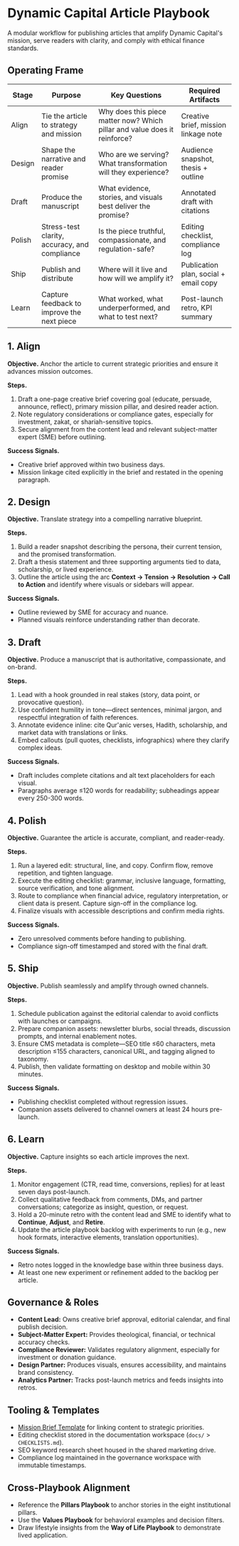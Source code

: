 # Dynamic Capital Article Playbook

A modular workflow for publishing articles that amplify Dynamic Capital's
mission, serve readers with clarity, and comply with ethical finance standards.

## Operating Frame

| Stage  | Purpose                                       | Key Questions                                                             | Required Artifacts                    |
| ------ | --------------------------------------------- | ------------------------------------------------------------------------- | ------------------------------------- |
| Align  | Tie the article to strategy and mission       | Why does this piece matter now? Which pillar and value does it reinforce? | Creative brief, mission linkage note  |
| Design | Shape the narrative and reader promise        | Who are we serving? What transformation will they experience?             | Audience snapshot, thesis + outline   |
| Draft  | Produce the manuscript                        | What evidence, stories, and visuals best deliver the promise?             | Annotated draft with citations        |
| Polish | Stress-test clarity, accuracy, and compliance | Is the piece truthful, compassionate, and regulation-safe?                | Editing checklist, compliance log     |
| Ship   | Publish and distribute                        | Where will it live and how will we amplify it?                            | Publication plan, social + email copy |
| Learn  | Capture feedback to improve the next piece    | What worked, what underperformed, and what to test next?                  | Post-launch retro, KPI summary        |

## 1. Align

**Objective.** Anchor the article to current strategic priorities and ensure it
advances mission outcomes.

**Steps.**

1. Draft a one-page creative brief covering goal (educate, persuade, announce,
   reflect), primary mission pillar, and desired reader action.
2. Note regulatory considerations or compliance gates, especially for
   investment, zakat, or shariah-sensitive topics.
3. Secure alignment from the content lead and relevant subject-matter expert
   (SME) before outlining.

**Success Signals.**

- Creative brief approved within two business days.
- Mission linkage cited explicitly in the brief and restated in the opening
  paragraph.

## 2. Design

**Objective.** Translate strategy into a compelling narrative blueprint.

**Steps.**

1. Build a reader snapshot describing the persona, their current tension, and
   the promised transformation.
2. Draft a thesis statement and three supporting arguments tied to data,
   scholarship, or lived experience.
3. Outline the article using the arc **Context → Tension → Resolution → Call to
   Action** and identify where visuals or sidebars will appear.

**Success Signals.**

- Outline reviewed by SME for accuracy and nuance.
- Planned visuals reinforce understanding rather than decorate.

## 3. Draft

**Objective.** Produce a manuscript that is authoritative, compassionate, and
on-brand.

**Steps.**

1. Lead with a hook grounded in real stakes (story, data point, or provocative
   question).
2. Use confident humility in tone—direct sentences, minimal jargon, and
   respectful integration of faith references.
3. Annotate evidence inline: cite Qur'anic verses, Hadith, scholarship, and
   market data with translations or links.
4. Embed callouts (pull quotes, checklists, infographics) where they clarify
   complex ideas.

**Success Signals.**

- Draft includes complete citations and alt text placeholders for each visual.
- Paragraphs average ≤120 words for readability; subheadings appear every
  250-300 words.

## 4. Polish

**Objective.** Guarantee the article is accurate, compliant, and reader-ready.

**Steps.**

1. Run a layered edit: structural, line, and copy. Confirm flow, remove
   repetition, and tighten language.
2. Execute the editing checklist: grammar, inclusive language, formatting,
   source verification, and tone alignment.
3. Route to compliance when financial advice, regulatory interpretation, or
   client data is present. Capture sign-off in the compliance log.
4. Finalize visuals with accessible descriptions and confirm media rights.

**Success Signals.**

- Zero unresolved comments before handing to publishing.
- Compliance sign-off timestamped and stored with the final draft.

## 5. Ship

**Objective.** Publish seamlessly and amplify through owned channels.

**Steps.**

1. Schedule publication against the editorial calendar to avoid conflicts with
   launches or campaigns.
2. Prepare companion assets: newsletter blurbs, social threads, discussion
   prompts, and internal enablement notes.
3. Ensure CMS metadata is complete—SEO title ≤60 characters, meta description
   ≤155 characters, canonical URL, and tagging aligned to taxonomy.
4. Publish, then validate formatting on desktop and mobile within 30 minutes.

**Success Signals.**

- Publishing checklist completed without regression issues.
- Companion assets delivered to channel owners at least 24 hours pre-launch.

## 6. Learn

**Objective.** Capture insights so each article improves the next.

**Steps.**

1. Monitor engagement (CTR, read time, conversions, replies) for at least seven
   days post-launch.
2. Collect qualitative feedback from comments, DMs, and partner conversations;
   categorize as insight, question, or request.
3. Hold a 20-minute retro with the content lead and SME to identify what to
   **Continue**, **Adjust**, and **Retire**.
4. Update the article playbook backlog with experiments to run (e.g., new hook
   formats, interactive elements, translation opportunities).

**Success Signals.**

- Retro notes logged in the knowledge base within three business days.
- At least one new experiment or refinement added to the backlog per article.

## Governance & Roles

- **Content Lead:** Owns creative brief approval, editorial calendar, and final
  publish decision.
- **Subject-Matter Expert:** Provides theological, financial, or technical
  accuracy checks.
- **Compliance Reviewer:** Validates regulatory alignment, especially for
  investment or donation guidance.
- **Design Partner:** Produces visuals, ensures accessibility, and maintains
  brand consistency.
- **Analytics Partner:** Tracks post-launch metrics and feeds insights into
  retros.

## Tooling & Templates

- [Mission Brief Template](./dynamic-capital-core-playbook.md) for linking
  content to strategic priorities.
- Editing checklist stored in the documentation workspace (`docs/` >
  `CHECKLISTS.md`).
- SEO keyword research sheet housed in the shared marketing drive.
- Compliance log maintained in the governance workspace with immutable
  timestamps.

## Cross-Playbook Alignment

- Reference the **Pillars Playbook** to anchor stories in the eight
  institutional pillars.
- Use the **Values Playbook** for behavioral examples and decision filters.
- Draw lifestyle insights from the **Way of Life Playbook** to demonstrate lived
  application.

